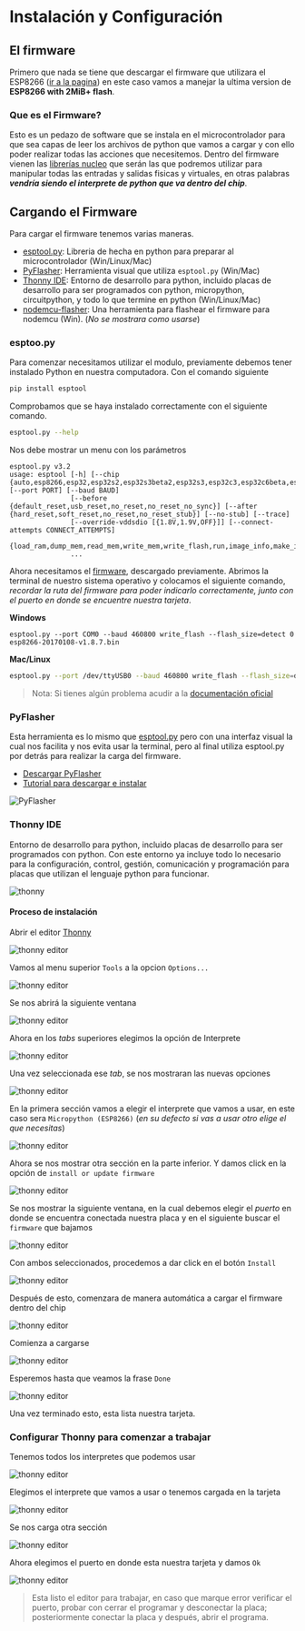 # Instalación y Configuración

## El firmware

Primero que nada se tiene que descargar el firmware que utilizara el ESP8266 ([ir a la pagina](https://micropython.org/download/esp8266/)) en este caso vamos a manejar la ultima version de **ESP8266 with 2MiB+ flash**.

### Que es el Firmware?

Esto es un pedazo de software que se instala en el microcontrolador para que sea capas de leer los archivos de python que vamos a cargar y con ello poder realizar todas las acciones que necesitemos. Dentro del firmware vienen las [librerías nucleo](http://docs.micropython.org/en/latest/library/index.html) que serán las que podremos utilizar para manipular todas las entradas y salidas fisicas y virtuales, en otras palabras _**vendría siendo el interprete de python que va dentro del chip**_.

## Cargando el Firmware

Para cargar el firmware tenemos varias maneras.

- [esptool.py](https://github.com/espressif/esptool): Libreria de hecha en python para preparar al microcontrolador (Win/Linux/Mac)
- [PyFlasher](https://github.com/marcelstoer/nodemcu-pyflasher): Herramienta visual que utiliza `esptool.py` (Win/Mac)
- [Thonny IDE](https://thonny.org): Entorno de desarrollo para python, incluido placas de desarrollo para ser programados con python, micropython, circuitpython, y todo lo que termine en python (Win/Linux/Mac)
- [nodemcu-flasher](https://github.com/nodemcu/nodemcu-flasher): Una herramienta para flashear el firmware para nodemcu (Win). (*No se mostrara como usarse*)


### esptoo.py

Para comenzar necesitamos utilizar el modulo, previamente debemos tener instalado Python en nuestra computadora. Con el comando siguiente

```bash
pip install esptool
```

Comprobamos que se haya instalado correctamente con el siguiente comando.

```bash
esptool.py --help
```

Nos debe mostrar un menu con los parámetros

```
esptool.py v3.2
usage: esptool [-h] [--chip {auto,esp8266,esp32,esp32s2,esp32s3beta2,esp32s3,esp32c3,esp32c6beta,esp32h2,esp8684}] [--port PORT] [--baud BAUD]
               [--before {default_reset,usb_reset,no_reset,no_reset_no_sync}] [--after {hard_reset,soft_reset,no_reset,no_reset_stub}] [--no-stub] [--trace]
               [--override-vddsdio [{1.8V,1.9V,OFF}]] [--connect-attempts CONNECT_ATTEMPTS]
               {load_ram,dump_mem,read_mem,write_mem,write_flash,run,image_info,make_image,elf2image,read_mac,chip_id,flash_id,read_flash_status,write_flash_status,read_flash,verify_flash,erase_flash,erase_region,merge_bin,version,get_security_info}
               ...
```

Ahora necesitamos el [firmware](#el-firmware), descargado previamente. Abrimos la terminal de nuestro sistema operativo y colocamos el siguiente comando, *recordar la ruta del firmware para poder indicarlo correctamente, junto con el puerto en donde se encuentre nuestra tarjeta*. 

**Windows**

```
esptool.py --port COM0 --baud 460800 write_flash --flash_size=detect 0 esp8266-20170108-v1.8.7.bin
```

**Mac/Linux**

```bash
esptool.py --port /dev/ttyUSB0 --baud 460800 write_flash --flash_size=detect 0 esp8266-20170108-v1.8.7.bin
```

> Nota: Si tienes algún problema acudir a la [documentación oficial](http://docs.micropython.org/en/latest/esp8266/tutorial/intro.html#deploying-the-firmware)

### PyFlasher

Esta herramienta es lo mismo que [esptool.py](#esptoopy) pero con una interfaz visual la cual nos facilita y nos evita usar la terminal, pero al final utiliza esptool.py por detrás para realizar la carga del firmware.

- [Descargar PyFlasher](https://github.com/marcelstoer/nodemcu-pyflasher/releases/)
- [Tutorial para descargar e instalar](https://youtu.be/vCJuVQGwDYw)

![PyFlasher](https://raw.githubusercontent.com/marcelstoer/nodemcu-pyflasher/master/images/gui.png)

### Thonny IDE

Entorno de desarrollo para python, incluido placas de desarrollo para ser programados con python. Con este entorno ya incluye todo lo necesario para la configuración, control, gestión, comunicación y programación para placas que utilizan el lenguaje python para funcionar.

![thonny](https://thonny.org/img/screenshot.png)

#### Proceso de instalación

Abrir el editor [Thonny](#thonny-ide)

![thonny editor](imgs/Thonny_0.png)

Vamos al menu superior `Tools` a la opcion `Options...`

![thonny editor](imgs/Thonny_1.png)

Se nos abrirá la siguiente ventana

![thonny editor](imgs/Thonny_00.png)

Ahora en los *tabs* superiores elegimos la opción de Interprete

![thonny editor](imgs/Thonny_2.png)

Una vez seleccionada ese *tab*, se nos mostraran las nuevas opciones

![thonny editor](imgs/Thonny_3.png)

En la primera sección vamos a elegir el interprete que vamos a usar, en este caso sera `Micropython (ESP8266)` (*en su defecto si vas a usar otro elige el que necesitas*)

![thonny editor](imgs/Thonny_4.png)

Ahora se nos mostrar otra sección en la parte inferior. Y damos click en la opción de `install or update firmware`

![thonny editor](imgs/Thonny_7.png)

Se nos mostrar la siguiente ventana, en la cual debemos elegir el *puerto* en donde se encuentra conectada nuestra placa y en el siguiente buscar el `firmware` que bajamos

![thonny editor](imgs/Thonny_8.png)

Con ambos seleccionados, procedemos a dar click en el botón `Install`

![thonny editor](imgs/Thonny_9.png)

Después de esto, comenzara de manera automática a cargar el firmware dentro del chip

![thonny editor](imgs/Thonny_10.png)

Comienza a cargarse

![thonny editor](imgs/Thonny_13.png)

Esperemos hasta que veamos la frase `Done`

![thonny editor](imgs/Thonny_14.png)

Una vez terminado esto, esta lista nuestra tarjeta.

### Configurar Thonny para comenzar a trabajar

Tenemos todos los interpretes que podemos usar

![thonny editor](imgs/Thonny_3.png)

Elegimos el interprete que vamos a usar o tenemos cargada en la tarjeta

![thonny editor](imgs/Thonny_4.png)

Se nos carga otra sección

![thonny editor](imgs/Thonny_5.png)

Ahora elegimos el puerto en donde esta nuestra tarjeta y damos `Ok`

![thonny editor](imgs/Thonny_6.png)

> Esta listo el editor para trabajar, en caso que marque error verificar el puerto, probar con cerrar el programar y desconectar la placa; posteriormente conectar la placa y después, abrir el programa.

<!-- http://docs.micropython.org/en/latest/esp8266/general.html -->